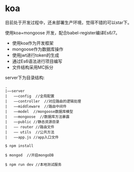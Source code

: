 # koa

目前处于开发过程中，还未部署生产环境，觉得不错的可以star下。

使用koa+mongoose 开发，配合babel-register编译Es6/7。

* 使用koa作为开发框架
* mongoose作为数据库操作
* 使用jwt进行token的生成
* 通过Es6语法进行项目编写
* 文件结构采用MC拆分

server下为目录结构:
```
.
|——server
|   ——config  //全局配置
|   ——controller  //对应路由的逻辑处理
|   ——middleware  //路由中间件
|   ——model  //mongoose数据库模型
|   ——mongoose  //数据库方法暴露
|   ——public //静态资源目录
|   —— router //路由文件
|   —— utils  //公共方法
|   ——app.js //app入口文件
```

```
$ npm install 

$ mongod  //开启mongoDB

$ npm run dev //本地测试服务
```
